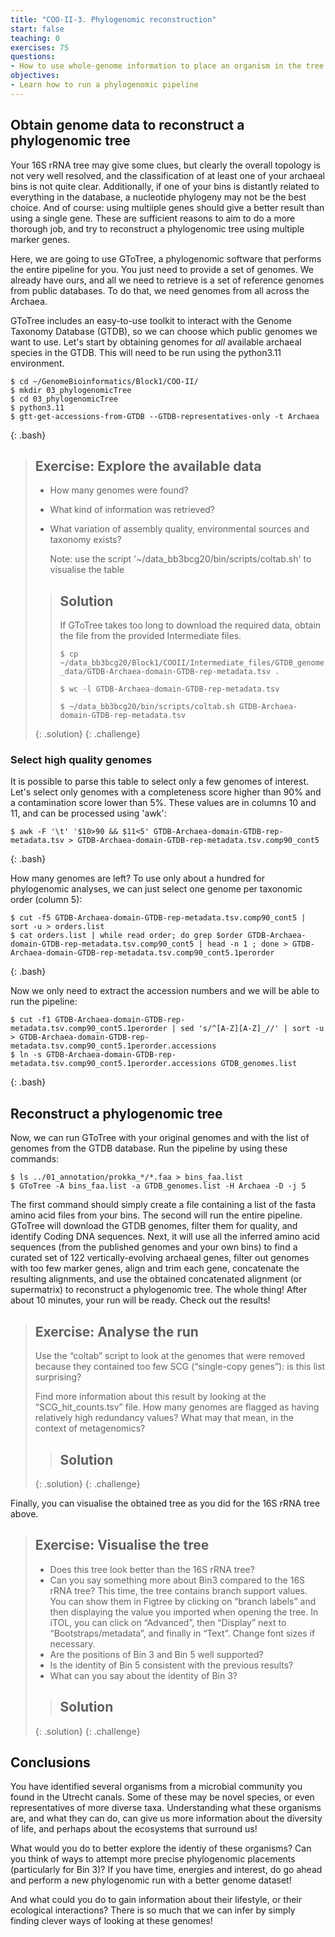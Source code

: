 ```yaml
---
title: "COO-II-3. Phylogenomic reconstruction"
start: false
teaching: 0
exercises: 75
questions:
- How to use whole-genome information to place an organism in the tree of life?
objectives:
- Learn how to run a phylogenomic pipeline 
---
```


## Obtain genome data to reconstruct a phylogenomic tree

Your 16S rRNA tree may give some clues, but clearly the overall topology is not very well resolved, and the classification of 
at least one of your archaeal bins is not quite clear. Additionally, if one of your bins is distantly related to everything in 
the database, a nucleotide phylogeny may not be the best choice. And of course: using multiiple genes should give a better result
than using a single gene. These are sufficient reasons to aim to do a more thorough job, and try to reconstruct a phylogenomic tree 
using multiple marker genes.

Here, we are going to use GToTree, a phylogenomic software that performs the entire pipeline for you. You just need to provide a set 
of genomes. We already have ours, and all we need to retrieve is a set of reference genomes from public databases. To do that, we need 
genomes from all across the Archaea.

GToTree includes an easy-to-use toolkit to interact with the Genome Taxonomy Database (GTDB), so we can choose which public genomes we 
want to use. Let's start by obtaining genomes for *all* available archaeal species in the GTDB. This will need to be run using the
python3.11 environment.

~~~
$ cd ~/GenomeBioinformatics/Block1/COO-II/
$ mkdir 03_phylogenomicTree
$ cd 03_phylogenomicTree
$ python3.11
$ gtt-get-accessions-from-GTDB --GTDB-representatives-only -t Archaea
~~~
{: .bash}

> ## Exercise: Explore the available data
>
> - How many genomes were found?
> - What kind of information was retrieved?
> - What variation of assembly quality, environmental sources and taxonomy exists?
>
>   Note: use the script '~/data_bb3bcg20/bin/scripts/coltab.sh' to visualise the table
>  
>> ## Solution
>>
>> If GToTree takes too long to download the required data, obtain the file from the provided Intermediate files.
>>
>> `$ cp ~/data_bb3bcg20/Block1/COOII/Intermediate_files/GTDB_genome_data/GTDB-Archaea-domain-GTDB-rep-metadata.tsv .`
>> 
>> `$ wc -l GTDB-Archaea-domain-GTDB-rep-metadata.tsv`
>>
>> `$ ~/data_bb3bcg20/bin/scripts/coltab.sh GTDB-Archaea-domain-GTDB-rep-metadata.tsv`
>> 
> {: .solution}
{: .challenge}

### Select high quality genomes

It is possible to parse this table to select only a few genomes of interest. Let's select only genomes with a completeness 
score higher than 90% and a contamination score lower than 5%. These values are in columns 10 and 11, and can be processed using 'awk':
~~~
$ awk -F '\t' '$10>90 && $11<5' GTDB-Archaea-domain-GTDB-rep-metadata.tsv > GTDB-Archaea-domain-GTDB-rep-metadata.tsv.comp90_cont5
~~~
{: .bash}

How many genomes are left? To use only about a hundred for phylogenomic analyses, we can just select one genome per taxonomic order (column 5):
~~~
$ cut -f5 GTDB-Archaea-domain-GTDB-rep-metadata.tsv.comp90_cont5 | sort -u > orders.list
$ cat orders.list | while read order; do grep $order GTDB-Archaea-domain-GTDB-rep-metadata.tsv.comp90_cont5 | head -n 1 ; done > GTDB-Archaea-domain-GTDB-rep-metadata.tsv.comp90_cont5.1perorder
~~~
{: .bash}

Now we only need to extract the accession numbers and we will be able to run the pipeline:
~~~
$ cut -f1 GTDB-Archaea-domain-GTDB-rep-metadata.tsv.comp90_cont5.1perorder | sed 's/^[A-Z][A-Z]_//' | sort -u > GTDB-Archaea-domain-GTDB-rep-metadata.tsv.comp90_cont5.1perorder.accessions
$ ln -s GTDB-Archaea-domain-GTDB-rep-metadata.tsv.comp90_cont5.1perorder.accessions GTDB_genomes.list
~~~
{: .bash}


## Reconstruct a phylogenomic tree

Now, we can run GToTree with your original genomes and with the list of genomes from the GTDB database. 
Run the pipeline by using these commands:
~~~
$ ls ../01_annotation/prokka_*/*.faa > bins_faa.list
$ GToTree -A bins_faa.list -a GTDB_genomes.list -H Archaea -D -j 5
~~~

The first command should simply create a file containing a list of the fasta amino acid files from your bins. 
The second will run the entire pipeline. GToTree will download the GTDB genomes, filter them for quality, and identify 
Coding DNA sequences. Next, it will use all the inferred amino acid sequences (from the published genomes and your own bins) 
to find a curated set of 122 vertically-evolving archaeal genes, filter out genomes with too few marker genes, align and trim 
each gene, concatenate the resulting alignments, and use the obtained concatenated alignment (or supermatrix) to reconstruct 
a phylogenomic tree. The whole thing! After about 10 minutes, your run will be ready. Check out the results! 


> ## Exercise: Analyse the run
> Use the “coltab” script to look at the genomes that were removed because they contained too few SCG (“single-copy genes”): is this 
list surprising?
>
> Find more information about this result by looking at the “SCG_hit_counts.tsv” file. How many genomes are flagged 
as having relatively high redundancy values? What may that mean, in the context of metagenomics?
> 
>> ## Solution
>>
>> 
> {: .solution}
{: .challenge}


Finally, you can visualise the obtained tree as you did for the 16S rRNA tree above. 
 

> ## Exercise: Visualise the tree
> - Does this tree look better than the 16S rRNA tree?
> - Can you say something more about Bin3 compared to the 16S rRNA tree? This time, the tree contains branch support values. You can show 
them in Figtree by clicking on “branch labels” and then displaying the value you imported when opening the tree. In iTOL, you can click 
on “Advanced”, then “Display” next to “Bootstraps/metadata”, and finally in “Text”. Change font sizes if necessary.
> - Are the positions of Bin 3 and Bin 5 well supported?
> - Is the identity of Bin 5 consistent with the previous results?
> - What can you say about the identity of Bin 3?
>   
>> ## Solution
>> 
> {: .solution}
{: .challenge}

## Conclusions

You have identified several organisms from a microbial community you found in the Utrecht canals. Some of these may be novel species, or 
even representatives of more diverse taxa. Understanding what these organisms are, and what they can do, can give us more information about
the diversity of life, and perhaps about the ecosystems that surround us!

What would you do to better explore the identiy of these organisms? Can you think of ways to attempt more precise phylogenomic placements 
(particularly for Bin 3)? If you have time, energies and interest, do go ahead and perform a new phylogenomic run with a better genome 
dataset! 

And what could you do to gain information about their lifestyle, or their ecological interactions? There is so much that we can infer 
by simply finding clever ways of looking at these genomes!


